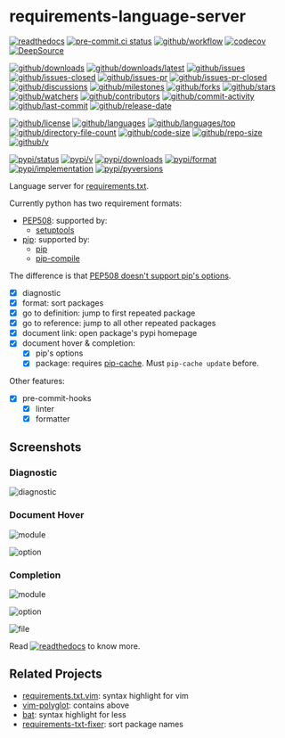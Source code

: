 # requirements-language-server

[![readthedocs](https://shields.io/readthedocs/requirements-language-server)](https://requirements-language-server.readthedocs.io)
[![pre-commit.ci status](https://results.pre-commit.ci/badge/github/Freed-Wu/requirements-language-server/main.svg)](https://results.pre-commit.ci/latest/github/Freed-Wu/requirements-language-server/main)
[![github/workflow](https://github.com/Freed-Wu/requirements-language-server/actions/workflows/main.yml/badge.svg)](https://github.com/Freed-Wu/requirements-language-server/actions)
[![codecov](https://codecov.io/gh/Freed-Wu/requirements-language-server/branch/main/graph/badge.svg)](https://codecov.io/gh/Freed-Wu/requirements-language-server)
[![DeepSource](https://deepsource.io/gh/Freed-Wu/requirements-language-server.svg/?show_trend=true)](https://deepsource.io/gh/Freed-Wu/requirements-language-server)

[![github/downloads](https://shields.io/github/downloads/Freed-Wu/requirements-language-server/total)](https://github.com/Freed-Wu/requirements-language-server/releases)
[![github/downloads/latest](https://shields.io/github/downloads/Freed-Wu/requirements-language-server/latest/total)](https://github.com/Freed-Wu/requirements-language-server/releases/latest)
[![github/issues](https://shields.io/github/issues/Freed-Wu/requirements-language-server)](https://github.com/Freed-Wu/requirements-language-server/issues)
[![github/issues-closed](https://shields.io/github/issues-closed/Freed-Wu/requirements-language-server)](https://github.com/Freed-Wu/requirements-language-server/issues?q=is%3Aissue+is%3Aclosed)
[![github/issues-pr](https://shields.io/github/issues-pr/Freed-Wu/requirements-language-server)](https://github.com/Freed-Wu/requirements-language-server/pulls)
[![github/issues-pr-closed](https://shields.io/github/issues-pr-closed/Freed-Wu/requirements-language-server)](https://github.com/Freed-Wu/requirements-language-server/pulls?q=is%3Apr+is%3Aclosed)
[![github/discussions](https://shields.io/github/discussions/Freed-Wu/requirements-language-server)](https://github.com/Freed-Wu/requirements-language-server/discussions)
[![github/milestones](https://shields.io/github/milestones/all/Freed-Wu/requirements-language-server)](https://github.com/Freed-Wu/requirements-language-server/milestones)
[![github/forks](https://shields.io/github/forks/Freed-Wu/requirements-language-server)](https://github.com/Freed-Wu/requirements-language-server/network/members)
[![github/stars](https://shields.io/github/stars/Freed-Wu/requirements-language-server)](https://github.com/Freed-Wu/requirements-language-server/stargazers)
[![github/watchers](https://shields.io/github/watchers/Freed-Wu/requirements-language-server)](https://github.com/Freed-Wu/requirements-language-server/watchers)
[![github/contributors](https://shields.io/github/contributors/Freed-Wu/requirements-language-server)](https://github.com/Freed-Wu/requirements-language-server/graphs/contributors)
[![github/commit-activity](https://shields.io/github/commit-activity/w/Freed-Wu/requirements-language-server)](https://github.com/Freed-Wu/requirements-language-server/graphs/commit-activity)
[![github/last-commit](https://shields.io/github/last-commit/Freed-Wu/requirements-language-server)](https://github.com/Freed-Wu/requirements-language-server/commits)
[![github/release-date](https://shields.io/github/release-date/Freed-Wu/requirements-language-server)](https://github.com/Freed-Wu/requirements-language-server/releases/latest)

[![github/license](https://shields.io/github/license/Freed-Wu/requirements-language-server)](https://github.com/Freed-Wu/requirements-language-server/blob/main/LICENSE)
[![github/languages](https://shields.io/github/languages/count/Freed-Wu/requirements-language-server)](https://github.com/Freed-Wu/requirements-language-server)
[![github/languages/top](https://shields.io/github/languages/top/Freed-Wu/requirements-language-server)](https://github.com/Freed-Wu/requirements-language-server)
[![github/directory-file-count](https://shields.io/github/directory-file-count/Freed-Wu/requirements-language-server)](https://github.com/Freed-Wu/requirements-language-server)
[![github/code-size](https://shields.io/github/languages/code-size/Freed-Wu/requirements-language-server)](https://github.com/Freed-Wu/requirements-language-server)
[![github/repo-size](https://shields.io/github/repo-size/Freed-Wu/requirements-language-server)](https://github.com/Freed-Wu/requirements-language-server)
[![github/v](https://shields.io/github/v/release/Freed-Wu/requirements-language-server)](https://github.com/Freed-Wu/requirements-language-server)

[![pypi/status](https://shields.io/pypi/status/requirements-language-server)](https://pypi.org/project/requirements-language-server/#description)
[![pypi/v](https://shields.io/pypi/v/requirements-language-server)](https://pypi.org/project/requirements-language-server/#history)
[![pypi/downloads](https://shields.io/pypi/dd/requirements-language-server)](https://pypi.org/project/requirements-language-server/#files)
[![pypi/format](https://shields.io/pypi/format/requirements-language-server)](https://pypi.org/project/requirements-language-server/#files)
[![pypi/implementation](https://shields.io/pypi/implementation/requirements-language-server)](https://pypi.org/project/requirements-language-server/#files)
[![pypi/pyversions](https://shields.io/pypi/pyversions/requirements-language-server)](https://pypi.org/project/requirements-language-server/#files)

Language server for
[requirements.txt](https://pip.pypa.io/en/stable/reference/requirements-file-format).

Currently python has two requirement formats:

- [PEP508](https://peps.python.org/pep-0508): supported by:
  - [setuptools](https://setuptools.pypa.io)
- [pip](https://pip.pypa.io/en/stable/reference/requirements-file-format/#requirements-file-format):
  supported by:
  - [pip](https://pip.pypa.io)
  - [pip-compile](https://github.com/jazzband/pip-tools)

The difference is that
[PEP508 doesn't support pip's options](https://setuptools.pypa.io/en/latest/userguide/pyproject_config.html#dynamic-metadata).

- [x] diagnostic
- [x] format: sort packages
- [x] go to definition: jump to first repeated package
- [x] go to reference: jump to all other repeated packages
- [x] document link: open package's pypi homepage
- [x] document hover & completion:
  - [x] pip's options
  - [x] package: requires [pip-cache](https://github.com/brunobeltran/pip-cache).
    Must `pip-cache update` before.

Other features:

- [x] pre-commit-hooks
  - [x] linter
  - [x] formatter

## Screenshots

### Diagnostic

![diagnostic](https://github.com/Freed-Wu/requirements-language-server/assets/32936898/13aa466d-62af-423a-a141-880b495750a7)

### Document Hover

![module](https://github.com/Freed-Wu/requirements-language-server/assets/32936898/0e74a423-b07a-459a-8fb4-10789f245265)

![option](https://github.com/Freed-Wu/requirements-language-server/assets/32936898/78a7b5ec-a9dd-46c2-b22b-4dc0123b6f0e)

### Completion

![module](https://github.com/Freed-Wu/requirements-language-server/assets/32936898/d3a258ef-3d99-4666-a015-cc516bdb58fd)

![option](https://github.com/Freed-Wu/requirements-language-server/assets/32936898/1a8de48c-9138-4a0c-97a4-0c7ea3030be0)

![file](https://github.com/Freed-Wu/requirements-language-server/assets/32936898/da7e162d-fa82-461a-a8b4-09db684e766c)

Read
[![readthedocs](https://shields.io/readthedocs/requirements-language-server)](https://requirements-language-server.readthedocs.io)
to know more.

## Related Projects

- [requirements.txt.vim](https://github.com/raimon49/requirements.txt.vim):
  syntax highlight for vim
- [vim-polyglot](https://github.com/sheerun/vim-polyglot): contains above
- [bat](https://github.com/sharkdp/bat): syntax highlight for less
- [requirements-txt-fixer](https://github.com/pre-commit/pre-commit-hooks#requirements-txt-fixer):
  sort package names
